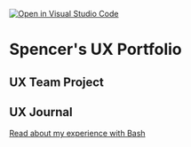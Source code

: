 [![Open in Visual Studio Code](https://classroom.github.com/assets/open-in-vscode-f059dc9a6f8d3a56e377f745f24479a46679e63a5d9fe6f495e02850cd0d8118.svg)](https://classroom.github.com/online_ide?assignment_repo_id=6804779&assignment_repo_type=AssignmentRepo)
# Spencer's UX Portfolio


## UX Team Project


## UX Journal

[Read about my experience with Bash](j01/)
